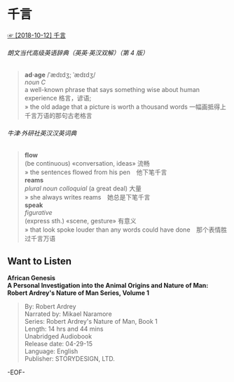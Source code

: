 # 千言  
[☞ [2018-10-12] 千言 ](https://mp.weixin.qq.com/s/Rhn8lYL3AYOhpcfWMdcTzw)    
  
###### 朗文当代高级英语辞典（英英·英汉双解）（第 4 版）    
>**ad·age** /ˈædɪ​dʒ; ˈædɪ​dʒ/  
*noun C*  
a well-known phrase that says something wise about human experience 格言，谚语;  
» the old adage that a picture is worth a thousand words 一幅画抵得上千言万语的那句古老格言  
  
###### 牛津·外研社英汉汉英词典  
>**flow**  
(be continuous) «conversation, ideas» 流畅  
» the sentences flowed from his pen　他下笔千言  
**reams**  
*plural noun* *colloquial* (a great deal) 大量  
» she always writes reams　她总是下笔千言  
**speak**  
*figurative*  
(express sth.) «scene, gesture» 有意义  
» that look spoke louder than any words could have done　那个表情胜过千言万语  
  
  
## Want to Listen  
**African Genesis  
A Personal Investigation into the Animal Origins and Nature of Man: Robert Ardrey's Nature of Man Series, Volume 1**  
>By: Robert Ardrey  
Narrated by: Mikael Naramore  
Series: Robert Ardrey's Nature of Man, Book 1  
Length: 14 hrs and 44 mins  
Unabridged Audiobook  
Release date: 04-29-15  
Language: English  
Publisher: STORYDESIGN, LTD.  
  
-EOF-  

